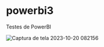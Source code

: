 # powerbi3
Testes de PowerBI

![Captura de tela 2023-10-20 082156](https://github.com/gustavocastro7/powerbi3/assets/37408338/b79064cd-2d17-4c67-b33e-0b7bdea3d7a2)

